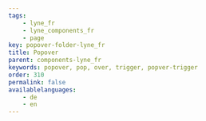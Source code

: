 ```yaml
---
tags: 
    - lyne_fr
    - lyne_components_fr
    - page
key: popover-folder-lyne_fr
title: Popover
parent: components-lyne_fr
keywords: popover, pop, over, trigger, popver-trigger
order: 310
permalink: false
availablelanguages: 
    - de
    - en
---
```

